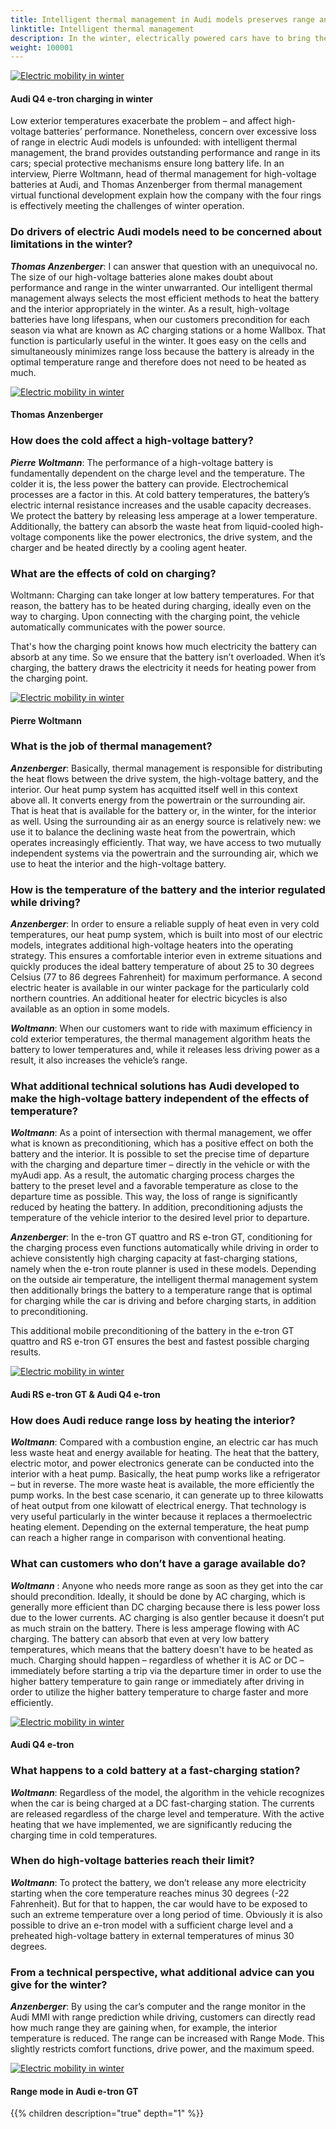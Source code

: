 ```yaml
---
title: Intelligent thermal management in Audi models preserves range and performance
linktitle: Intelligent thermal management
description: In the winter, electrically powered cars have to bring the interior and the battery system to the right temperature. This double task already requires a lot of energy from them. 
weight: 100001
---
```

<!-- markdownlint-disable MD033 -->
<figur>
    <a href="thermalmanagementwinter_1.jpg">
        <img src="thermalmanagementwinter_1s.jpg" alt="Electric mobility in winter" title="Electric mobility in winter">
    </a>
    <figcaption><h4>Audi Q4 e-tron charging in winter</h4></figcaption>
</figur>

Low exterior temperatures exacerbate the problem – and affect high-voltage batteries’ performance. Nonetheless, concern over excessive loss of range in electric Audi models is unfounded: with intelligent thermal management, the brand provides outstanding performance and range in its cars; special protective mechanisms ensure long battery life. In an interview, Pierre Woltmann, head of thermal management for high-voltage batteries at Audi, and Thomas Anzenberger from thermal management virtual functional development explain how the company with the four rings is effectively meeting the challenges of winter operation.

### Do drivers of electric Audi models need to be concerned about limitations in the winter?

***Thomas Anzenberger***: I can answer that question with an unequivocal no. The size of our high-voltage batteries alone makes doubt about performance and range in the winter unwarranted. Our intelligent thermal management always selects the most efficient methods to heat the battery and the interior appropriately in the winter. As a result, high-voltage batteries have long lifespans, when our customers precondition for each season via what are known as AC charging stations or a home Wallbox. That function is particularly useful in the winter. It goes easy on the cells and simultaneously minimizes range loss because the battery is already in the optimal temperature range and therefore does not need to be heated as much.

<figur>
    <a href="thermalmanagementwinter_2.jpg">
        <img src="thermalmanagementwinter_2s.jpg" alt="Electric mobility in winter" title="Electric mobility in winter">
    </a>
    <figcaption><h4>Thomas Anzenberger</h4></figcaption>
</figur>

### How does the cold affect a high-voltage battery?

***Pierre Woltmann***: The performance of a high-voltage battery is fundamentally dependent on the charge level and the temperature. The colder it is, the less power the battery can provide. Electrochemical processes are a factor in this. At cold battery temperatures, the battery’s electric internal resistance increases and the usable capacity decreases. We protect the battery by releasing less amperage at a lower temperature. Additionally, the battery can absorb the waste heat from liquid-cooled high-voltage components like the power electronics, the drive system, and the charger and be heated directly by a cooling agent heater.

### What are the effects of cold on charging?

Woltmann: Charging can take longer at low battery temperatures. For that reason, the battery has to be heated during charging, ideally even on the way to charging. Upon connecting with the charging point, the vehicle automatically communicates with the power source.

That's how the charging point knows how much electricity the battery can absorb at any time. So we ensure that the battery isn’t overloaded. When it’s charging, the battery draws the electricity it needs for heating power from the charging point.

<figur>
    <a href="thermalmanagementwinter_3.jpg">
        <img src="thermalmanagementwinter_3s.jpg" alt="Electric mobility in winter" title="Electric mobility in winter">
    </a>
    <figcaption><h4>Pierre Woltmann</h4></figcaption>
</figur>

### What is the job of thermal management?

***Anzenberger***: Basically, thermal management is responsible for distributing the heat flows between the drive system, the high-voltage battery, and the interior. Our heat pump system has acquitted itself well in this context above all. It converts energy from the powertrain or the surrounding air. That is heat that is available for the battery or, in the winter, for the interior as well. Using the surrounding air as an energy source is relatively new: we use it to balance the declining waste heat from the powertrain, which operates increasingly efficiently. That way, we have access to two mutually independent systems via the powertrain and the surrounding air, which we use to heat the interior and the high-voltage battery.

### How is the temperature of the battery and the interior regulated while driving?

***Anzenberger***: In order to ensure a reliable supply of heat even in very cold temperatures, our heat pump system, which is built into most of our electric models, integrates additional high-voltage heaters into the operating strategy. This ensures a comfortable interior even in extreme situations and quickly produces the ideal battery temperature of about 25 to 30 degrees Celsius (77 to 86 degrees Fahrenheit) for maximum performance. A second electric heater is available in our winter package for the particularly cold northern countries. An additional heater for electric bicycles is also available as an option in some models.

***Woltmann***: When our customers want to ride with maximum efficiency in cold exterior temperatures, the thermal management algorithm heats the battery to lower temperatures and, while it releases less driving power as a result, it also increases the vehicle’s range.

### What additional technical solutions has Audi developed to make the high-voltage battery independent of the effects of temperature?

***Woltmann***: As a point of intersection with thermal management, we offer what is known as preconditioning, which has a positive effect on both the battery and the interior. It is possible to set the precise time of departure with the charging and departure timer – directly in the vehicle or with the myAudi app. As a result, the automatic charging process charges the battery to the preset level and a favorable temperature as close to the departure time as possible. This way, the loss of range is significantly reduced by heating the battery. In addition, preconditioning adjusts the temperature of the vehicle interior to the desired level prior to departure.

***Anzenberger***: In the e-tron GT quattro and RS e-tron GT, conditioning for the charging process even functions automatically while driving in order to achieve consistently high charging capacity at fast-charging stations, namely when the e-tron route planner is used in these models. Depending on the outside air temperature, the intelligent thermal management system then additionally brings the battery to a temperature range that is optimal for charging while the car is driving and before charging starts, in addition to preconditioning.

This additional mobile preconditioning of the battery in the e-tron GT quattro and RS e-tron GT ensures the best and fastest possible charging results.

<figur>
    <a href="thermalmanagementwinter_4.jpg">
        <img src="thermalmanagementwinter_4s.jpg" alt="Electric mobility in winter" title="Electric mobility in winter">
    </a>
    <figcaption><h4>Audi RS e-tron GT & Audi Q4 e-tron</h4></figcaption>
</figur>

### How does Audi reduce range loss by heating the interior?

***Woltmann***: Compared with a combustion engine, an electric car has much less waste heat and energy available for heating. The heat that the battery, electric motor, and power electronics generate can be conducted into the interior with a heat pump. Basically, the heat pump works like a refrigerator – but in reverse. The more waste heat is available, the more efficiently the pump works. In the best case scenario, it can generate up to three kilowatts of heat output from one kilowatt of electrical energy. That technology is very useful particularly in the winter because it replaces a thermoelectric heating element. Depending on the external temperature, the heat pump can reach a higher range in comparison with conventional heating.

### What can customers who don’t have a garage available do?

***Woltmann*** : Anyone who needs more range as soon as they get into the car should precondition. Ideally, it should be done by AC charging, which is generally more efficient than DC charging because there is less power loss due to the lower currents. AC charging is also gentler because it doesn’t put as much strain on the battery. There is less amperage flowing with AC charging. The battery can absorb that even at very low battery temperatures, which means that the battery doesn't have to be heated as much. Charging should happen – regardless of whether it is AC or DC – immediately before starting a trip via the departure timer in order to use the higher battery temperature to gain range or immediately after driving in order to utilize the higher battery temperature to charge faster and more efficiently.

<figur>
    <a href="thermalmanagementwinter_5.jpg">
        <img src="thermalmanagementwinter_5s.jpg" alt="Electric mobility in winter" title="Electric mobility in winter">
    </a>
    <figcaption><h4>Audi Q4 e-tron</h4></figcaption>
</figur>


### What happens to a cold battery at a fast-charging station?

***Woltmann***: Regardless of the model, the algorithm in the vehicle recognizes when the car is being charged at a DC fast-charging station. The currents are released regardless of the charge level and temperature. With the active heating that we have implemented, we are significantly reducing the charging time in cold temperatures.

### When do high-voltage batteries reach their limit?

***Woltmann***: To protect the battery, we don’t release any more electricity starting when the core temperature reaches minus 30 degrees (-22 Fahrenheit). But for that to happen, the car would have to be exposed to such an extreme temperature over a long period of time. Obviously it is also possible to drive an e-tron model with a sufficient charge level and a preheated high-voltage battery in external temperatures of minus 30 degrees.

### From a technical perspective, what additional advice can you give for the winter?

***Anzenberger***: By using the car’s computer and the range monitor in the Audi MMI with range prediction while driving, customers can directly read how much range they are gaining when, for example, the interior temperature is reduced. The range can be increased with Range Mode. This slightly restricts comfort functions, drive power, and the maximum speed.

<figur>
    <a href="thermalmanagementwinter_8.jpg">
        <img src="thermalmanagementwinter_8s.jpg" alt="Electric mobility in winter" title="Electric mobility in winter">
    </a>
    <figcaption><h4>Range mode in Audi e-tron GT</h4></figcaption>
</figur>


{{% children description="true" depth="1" %}}
